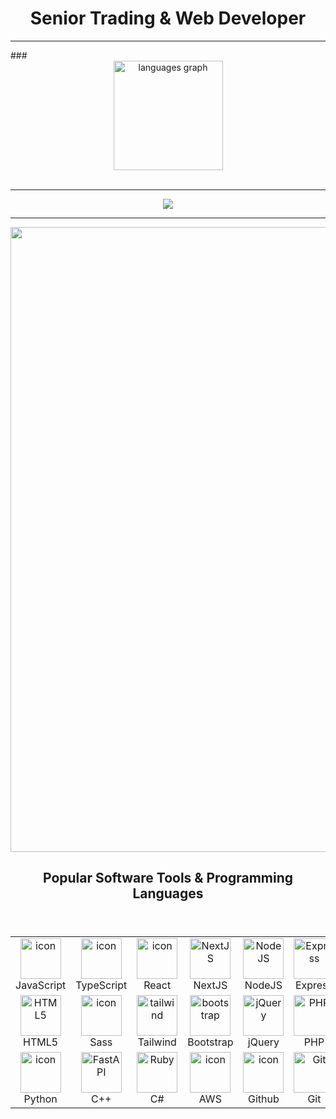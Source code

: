 ###

<h1 align="center">Senior Trading & Web Developer</h1>
<hr/>
###

<br clear="both" />

<div align="center">
  <img
    src="https://github-readme-stats.vercel.app/api/top-langs?username=senior106&locale=en&hide_title=true&layout=compact&card_width=420&langs_count=8&theme=dracula&hide_border=true&order=2"
    height="175"
    alt="languages graph" />
<!--   <img
    src="https://streak-stats.demolab.com/?user=senior106&theme=neon&hide_border=true&card_width=420"
    height="175"
    alt="languages graph" /> -->
</div>
<br clear="both" />
<!-- <h1 align="center">Lurny Company</h1>
<br clear="both" />
<div align="center">
  <img src="./images/Untitled.png">
  <img src="./images/2.png">

<br clear="both" />
<h1 align="center">Trading Strategy</h1>
<br clear="both" />
  <img src="./images/Ninjatrading.PNG"> -->
  <!-- <hr/> -->
  <!-- <img src="https://github-readme-activity-graph.vercel.app/graph?username=senior106&radius=16&theme=redical&area=true&order=5" height="300" alt="activity-graph graph"  /> -->
  <!-- <hr/> -->
  <!-- <img src="https://raw.githubusercontent.com/noahsim222/noahsim222/output/github-contribution-grid-snake.svg"> -->
<!-- </div> -->
<div align="center">
  <hr/>
  <img src="https://github-profile-trophy.vercel.app/?username=senior106&theme=flat&no-frame=false&no-bg=false&margin-w=4">
  <hr/>
  <img src="./metrics.plugin.achievements.compact.svg" width="1000">
</div>

###

<h2 align="center">Popular Software Tools & Programming Languages</h2>

###

<br clear="both" />

<table align="center">
  <tr>
    <td align="center" width="128">
      <img
        src="https://techstack-generator.vercel.app/js-icon.svg"
        alt="icon"
        width="65"
        height="65" />
      <br />JavaScript
    </td>
    <td align="center" width="128">
      <img
        src="https://techstack-generator.vercel.app/ts-icon.svg"
        alt="icon"
        width="65"
        height="65" />
      <br />TypeScript
    </td>
    <td align="center" width="128">
      <img
        src="https://techstack-generator.vercel.app/react-icon.svg"
        alt="icon"
        width="65"
        height="65" />
      <br />React
    </td>
    <td align="center" width="128">
      <img
        src="https://skillicons.dev/icons?i=nextjs"
        width="65"
        height="65"
        alt="NextJS" />
      <br />NextJS
    </td>
    <td align="center" width="128">
      <img
        src="https://skillicons.dev/icons?i=nodejs"
        width="65"
        height="65"
        alt="NodeJS" />
      <br />NodeJS
    </td>
    <td align="center" width="128">
      <img
        src="https://skillicons.dev/icons?i=express"
        width="65"
        height="65"
        alt="Express" />
      <br />Express
    </td>
    <td align="center" width="128">
      <img
        src="https://skillicons.dev/icons?i=mongodb"
        width="65"
        height="65"
        alt="MongoDB" />
      <br />MongoDB
    </td>
    <td align="center" width="128">
      <img
        src="https://techstack-generator.vercel.app/mysql-icon.svg"
        alt="icon"
        width="65"
        height="65" />
      <br />MySQL
    </td>
  </tr>
  <tr>
    <td align="center" width="128">
      <img
        src="https://skillicons.dev/icons?i=html"
        width="65"
        height="65"
        alt="HTML5" />
      <br />HTML5
    </td>
    <td align="center" width="128">
      <img
        src="https://techstack-generator.vercel.app/sass-icon.svg"
        alt="icon"
        width="65"
        height="65" />
      <br />Sass
    </td>
    <td align="center" width="128">
      <img
        src="https://skillicons.dev/icons?i=tailwind"
        width="65"
        height="65"
        alt="tailwind" />
      <br />Tailwind
    </td>
    <td align="center" width="128">
      <img
        src="https://skillicons.dev/icons?i=bootstrap"
        width="65"
        height="65"
        alt="bootstrap" />
        <br />Bootstrap
    </td>
    <td align="center" width="128">
      <img
        src="https://skillicons.dev/icons?i=jquery"
        width="65"
        height="65"
        alt="jQuery" />
      <br />jQuery
    </td>
    <td align="center" width="128">
      <img
      src="https://skillicons.dev/icons?i=php"
      width="65"
      height="65"
        alt="PHP" />
      <br />PHP
    </td>
    <td align="center" width="128">
      <img
        src="https://techstack-generator.vercel.app/webpack-icon.svg"
        alt="icon"
        width="65"
        height="65" />
      <br />Webpack
    </td>
    <td align="center" width="128">
      <img
        src="https://skillicons.dev/icons?i=vscode"
        width="65"
        height="65"
        alt="VsCode" />
      <br />VsCode
    </td>
  </tr>
  <tr>
    <td align="center" width="128">
      <img
        src="https://techstack-generator.vercel.app/python-icon.svg"
        alt="icon"
        width="65"
        height="65" />
      <br />Python
    </td>
    <td align="center" width="128">
      <img
        src="https://techstack-generator.vercel.app/cpp-icon.svg"
        width="65"
        height="65"
        alt="FastAPI" />
      <br />C++
    </td>
    <td align="center" width="128">
      <img
        src="https://techstack-generator.vercel.app/csharp-icon.svg"
        width="65"
        height="65"
        alt="Ruby" />
      <br />C#
    </td>
    <td align="center" width="128">
      <img
        src="https://techstack-generator.vercel.app/aws-icon.svg"
        alt="icon"
        width="65"
        height="65" />
      <br />AWS
    </td>
    <td align="center" width="128">
      <img
        src="https://techstack-generator.vercel.app/github-icon.svg"
        alt="icon"
        width="65"
        height="65" />
      <br />Github
    </td>
    <td align="center" width="128">
      <img
        src="https://user-images.githubusercontent.com/25181517/192108372-f71d70ac-7ae6-4c0d-8395-51d8870c2ef0.png"
        width="65"
        height="65"
        alt="Git" />
      <br />Git
    </td>
    <td align="center" width="128">
      <img
        src="https://skillicons.dev/icons?i=qt"
        width="65"
        height="65"
        alt="MongoDB" />
      <br />Qt
    </td>
    <td align="center" width="128">
      <img
        src="https://skillicons.dev/icons?i=postgres"
        width="65"
        height="65"
        alt="PostgreSQL" />
      <br />PostgreSQL
    </td>
  </tr>
</table>
